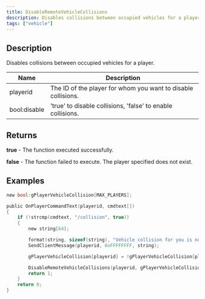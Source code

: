 ```yaml
---
title: DisableRemoteVehicleCollisions
description: Disables collisions between occupied vehicles for a player.
tags: ["vehicle"]
---
```


<VersionWarn version='SA-MP 0.3.7' />

## Description

Disables collisions between occupied vehicles for a player.

| Name         | Description                                                   |
| ------------ | ------------------------------------------------------------- |
| playerid     | The ID of the player for whom you want to disable collisions. |
| bool:disable | 'true' to disable collisions, 'false' to enable collisions.   |

## Returns

**true** - The function executed successfully.

**false** - The function failed to execute. The player specified does not exist.

## Examples

```c
new bool:gPlayerVehicleCollision[MAX_PLAYERS];

public OnPlayerCommandText(playerid, cmdtext[])
{
    if (!strcmp(cmdtext, "/collision", true))
    {
        new string[64];

        format(string, sizeof(string), "Vehicle collision for you is now '%s'", (gPlayerVehicleCollision[playerid] == false) ? ("Disabled") : ("Enabled"));
        SendClientMessage(playerid, 0xFFFFFFFF, string);

        gPlayerVehicleCollision[playerid] = !gPlayerVehicleCollision[playerid];

        DisableRemoteVehicleCollisions(playerid, gPlayerVehicleCollision[playerid]);
        return 1;
    }
    return 0;
}
```
